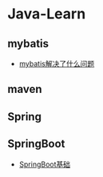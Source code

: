 # Java-Learn
## mybatis
- [mybatis解决了什么问题](https://github.com/qinziooo/Java-Learn/issues/1)
## maven
## Spring
## SpringBoot
- [SpringBoot基础](https://github.com/qinziooo/Java-Learn/issues/4)
